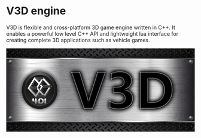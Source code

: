 V3D engine
==========
V3D is flexible and cross-platform 3D game engine written in C++. It enables a powerful low level C++ API and lightweight lua interface for creating complete 3D applications such as vehicle games.   

<p align="center">
  <img src="Doc/Doxygen/Res/V3DLogoLarge.png">
</p>
